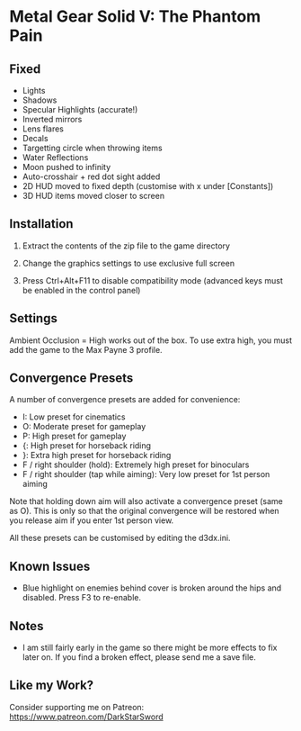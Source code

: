 Metal Gear Solid V: The Phantom Pain
====================================

Fixed
-----
- Lights
- Shadows
- Specular Highlights (accurate!)
- Inverted mirrors
- Lens flares
- Decals
- Targetting circle when throwing items
- Water Reflections
- Moon pushed to infinity
- Auto-crosshair + red dot sight added
- 2D HUD moved to fixed depth (customise with x under [Constants])
- 3D HUD items moved closer to screen

Installation
------------
1. Extract the contents of the zip file to the game directory

2. Change the graphics settings to use exclusive full screen

3. Press Ctrl+Alt+F11 to disable compatibility mode (advanced keys must be
   enabled in the control panel)

Settings
--------
Ambient Occlusion = High works out of the box. To use extra high, you must add
the game to the Max Payne 3 profile.

Convergence Presets
-------------------
A number of convergence presets are added for convenience:

- I: Low preset for cinematics
- O: Moderate preset for gameplay
- P: High preset for gameplay
- {: High preset for horseback riding
- }: Extra high preset for horseback riding
- F / right shoulder (hold): Extremely high preset for binoculars
- F / right shoulder (tap while aiming): Very low preset for 1st person aiming

Note that holding down aim will also activate a convergence preset (same as O).
This is only so that the original convergence will be restored when you release
aim if you enter 1st person view.

All these presets can be customised by editing the d3dx.ini.

Known Issues
------------
- Blue highlight on enemies behind cover is broken around the hips and
  disabled. Press F3 to re-enable.

Notes
-----
- I am still fairly early in the game so there might be more effects to fix
  later on. If you find a broken effect, please send me a save file.

Like my Work?
-------------
Consider supporting me on Patreon:
<https://www.patreon.com/DarkStarSword>
